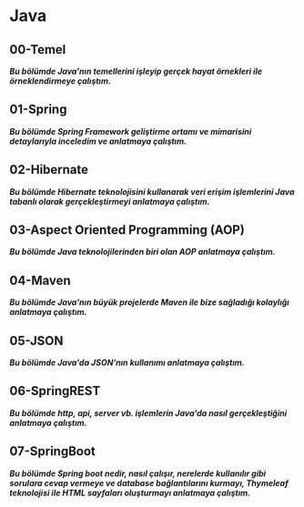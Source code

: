 # Java

## 00-Temel
***Bu bölümde Java'nın temellerini işleyip gerçek hayat örnekleri ile örneklendirmeye çalıştım.***

## 01-Spring
***Bu bölümde Spring Framework geliştirme ortamı ve mimarisini detaylarıyla inceledim ve anlatmaya çalıştım.***

## 02-Hibernate
***Bu bölümde Hibernate teknolojisini kullanarak veri erişim işlemlerini Java tabanlı olarak gerçekleştirmeyi anlatmaya çalıştım.***

## 03-Aspect Oriented Programming (AOP)
***Bu bölümde Java teknolojilerinden biri olan AOP anlatmaya çalıştım.***

## 04-Maven
***Bu bölümde Java'nın büyük projelerde Maven ile bize sağladığı kolaylığı anlatmaya çalıştım.***

## 05-JSON
***Bu bölümde Java'da JSON'nın kullanımı anlatmaya çalıştım.***

## 06-SpringREST
***Bu bölümde http, api, server vb. işlemlerin Java'da nasıl gerçekleştiğini anlatmaya çalıştım.***

## 07-SpringBoot
***Bu bölümde Spring boot nedir, nasıl çalışır, nerelerde kullanılır gibi sorulara cevap vermeye ve database bağlantılarını kurmayı, Thymeleaf teknolojisi ile HTML sayfaları oluşturmayı anlatmaya çalıştım.***
